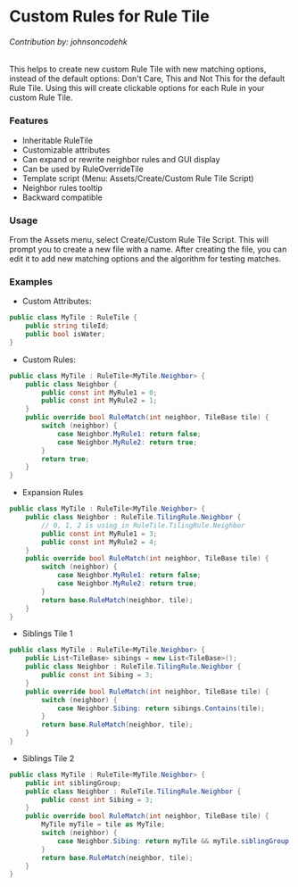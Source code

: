 # Custom Rules for Rule Tile 

###### *Contribution by: johnsoncodehk*

This helps to create new custom Rule Tile with new matching options, instead of the default options: Don't Care, This and Not This for the default Rule Tile. Using this will create clickable options for each Rule in your custom Rule Tile.

### Features

- Inheritable RuleTile
- Customizable attributes
- Can expand or rewrite neighbor rules and GUI display
- Can be used by RuleOverrideTile
- Template script (Menu: Assets/Create/Custom Rule Tile Script)
- Neighbor rules tooltip
- Backward compatible

### Usage

From the Assets menu, select Create/Custom Rule Tile Script. This will prompt you to create a new file with a name. After creating the file, you can edit it to add new matching options and the algorithm for testing matches.

### Examples

- Custom Attributes:

```csharp
public class MyTile : RuleTile {
	public string tileId;
	public bool isWater;
}
```

- Custom Rules:

```csharp
public class MyTile : RuleTile<MyTile.Neighbor> {
	public class Neighbor {
		public const int MyRule1 = 0;
		public const int MyRule2 = 1;
	}
	public override bool RuleMatch(int neighbor, TileBase tile) {
		switch (neighbor) {
			case Neighbor.MyRule1: return false;
			case Neighbor.MyRule2: return true;
		}
		return true;
	}
}
```

- Expansion Rules

```csharp
public class MyTile : RuleTile<MyTile.Neighbor> {
	public class Neighbor : RuleTile.TilingRule.Neighbor {
		// 0, 1, 2 is using in RuleTile.TilingRule.Neighbor
		public const int MyRule1 = 3;
		public const int MyRule2 = 4;
	}
	public override bool RuleMatch(int neighbor, TileBase tile) {
		switch (neighbor) {
			case Neighbor.MyRule1: return false;
			case Neighbor.MyRule2: return true;
		}
		return base.RuleMatch(neighbor, tile);
	}
}
```

- Siblings Tile 1

```csharp
public class MyTile : RuleTile<MyTile.Neighbor> {
	public List<TileBase> sibings = new List<TileBase>();
	public class Neighbor : RuleTile.TilingRule.Neighbor {
		public const int Sibing = 3;
	}
	public override bool RuleMatch(int neighbor, TileBase tile) {
		switch (neighbor) {
			case Neighbor.Sibing: return sibings.Contains(tile);
		}
		return base.RuleMatch(neighbor, tile);
	}
}
```

- Siblings Tile 2

```csharp
public class MyTile : RuleTile<MyTile.Neighbor> {
	public int siblingGroup;
	public class Neighbor : RuleTile.TilingRule.Neighbor {
		public const int Sibing = 3;
	}
	public override bool RuleMatch(int neighbor, TileBase tile) {
		MyTile myTile = tile as MyTile;
		switch (neighbor) {
			case Neighbor.Sibing: return myTile && myTile.siblingGroup == siblingGroup;
		}
		return base.RuleMatch(neighbor, tile);
	}
}
```